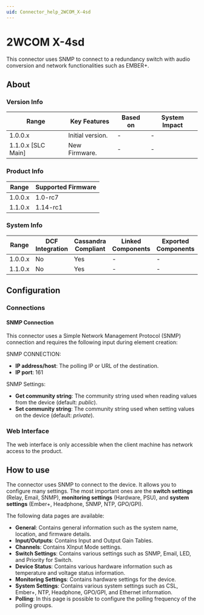 ```yaml
---
uid: Connector_help_2WCOM_X-4sd
---
```


# 2WCOM X-4sd

This connector uses SNMP to connect to a redundancy switch with audio conversion and network functionalities such as EMBER+.

## About

### Version Info

| Range                | Key Features     | Based on     | System Impact     |
|----------------------|------------------|--------------|-------------------|
| 1.0.0.x              | Initial version. | -            | -                 |
| 1.1.0.x [SLC Main]   | New Firmware.    | -            | -                 |

### Product Info

| Range     | Supported Firmware     |
|-----------|------------------------|
| 1.0.0.x   | 1.0-rc7                |
| 1.1.0.x   | 1.14-rc1               |

### System Info

| Range     | DCF Integration     | Cassandra Compliant     | Linked Components     | Exported Components     |
|-----------|---------------------|-------------------------|-----------------------|-------------------------|
| 1.0.0.x   | No                  | Yes                     | -                     | -                       |
| 1.1.0.x   | No                  | Yes                     | -                     | -                       |

## Configuration

### Connections

#### SNMP Connection

This connector uses a Simple Network Management Protocol (SNMP) connection and requires the following input during element creation:

SNMP CONNECTION:

- **IP address/host**: The polling IP or URL of the destination.
- **IP port**: 161

SNMP Settings:

- **Get community string**: The community string used when reading values from the device (default: *public*).
- **Set community string**: The community string used when setting values on the device (default: *private*).

### Web Interface

The web interface is only accessible when the client machine has network access to the product.

## How to use

The connector uses SNMP to connect to the device. It allows you to configure many settings. The most important ones are the **switch settings** (Relay, Email, SNMP), **monitoring settings** (Hardware, PSU), and **system settings** (Ember+, Headphone, SNMP, NTP, GPO/GPI).

The following data pages are available:

- **General**: Contains general information such as the system name, location, and firmware details.
- **Input/Outputs**: Contains Input and Output Gain Tables.
- **Channels**: Contains XInput Mode settings.
- **Switch Settings**: Contains various settings such as SNMP, Email, LED, and Priority for Switch.
- **Device Status**: Contains various hardware information such as temperature and voltage status information.
- **Monitoring Settings**: Contains hardware settings for the device.
- **System Settings**: Contains various system settings such as CSL, Ember+, NTP, Headphone, GPO/GPI, and Ethernet information.
- **Polling**: In this page is possible to configure the polling frequency of the polling groups.
